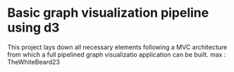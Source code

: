 # Basic graph visualization pipeline using d3

This project lays down all necessary elements following a MVC architecture from which a full pipelined graph visualizatio application can be built.
max : TheWhiteBeard23
